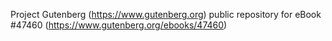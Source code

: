 Project Gutenberg (https://www.gutenberg.org) public repository for eBook #47460 (https://www.gutenberg.org/ebooks/47460)
